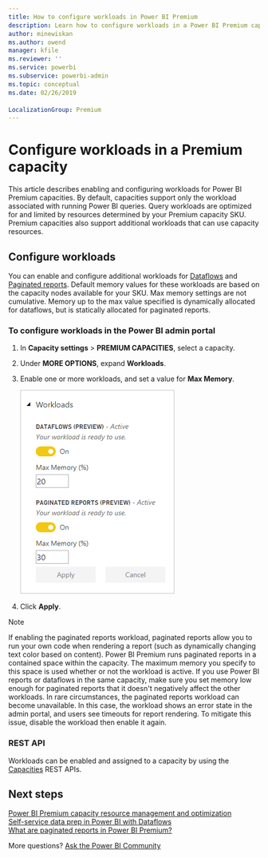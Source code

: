 ```yaml
---
title: How to configure workloads in Power BI Premium
description: Learn how to configure workloads in a Power BI Premium capacity.
author: minewiskan
ms.author: owend
manager: kfile
ms.reviewer: ''
ms.service: powerbi
ms.subservice: powerbi-admin
ms.topic: conceptual
ms.date: 02/26/2019

LocalizationGroup: Premium
---
```


# Configure workloads in a Premium capacity

This article describes enabling and configuring workloads for Power BI Premium capacities. By default, capacities support only the workload associated with running Power BI queries. Query workloads are optimized for and limited by resources determined by your Premium capacity SKU. Premium capacities also support additional workloads that can use capacity resources.

## Configure workloads

You can enable and configure additional workloads for [Dataflows](service-dataflows-overview.md#dataflow-capabilities-on-power-bi-premium) and [Paginated reports](paginated-reports-save-to-power-bi-dervice.md). Default memory values for these workloads are based on the capacity nodes available for your SKU. Max memory settings are not cumulative. Memory up to the max value specified is dynamically allocated for dataflows, but is statically allocated for paginated reports. 

### To configure workloads in the Power BI admin portal

1. In **Capacity settings** > **PREMIUM CAPACITIES**, select a capacity.

1. Under **MORE OPTIONS**, expand **Workloads**.

1. Enable one or more workloads, and set a value for **Max Memory**.   

    
    ![Enable workloads](media/service-admin-premium-workloads/admin-portal-workloads.png)

1. Click **Apply**.

> [!NOTE]
> If enabling the paginated reports workload, paginated reports allow you to run your own code when rendering a report (such as dynamically changing text color based on content). Power BI Premium runs paginated reports in a contained space within the capacity. The maximum memory you specify to this space is used whether or not the workload is active. If you use Power BI reports or dataflows in the same capacity, make sure you set memory low enough for paginated reports that it doesn't negatively affect the other workloads. In rare circumstances, the paginated reports workload can become unavailable. In this case, the workload shows an error state in the admin portal, and users see timeouts for report rendering. To mitigate this issue, disable the workload then enable it again.


### REST API

Workloads can be enabled and assigned to a capacity by using the [Capacities](https://docs.microsoft.com/rest/api/power-bi/capacities) REST APIs.


## Next steps

[Power BI Premium capacity resource management and optimization](service-premium-understand-how-it-works.md)   
[Self-service data prep in Power BI with Dataflows](service-dataflows-overview.md)   
[What are paginated reports in Power BI Premium?](paginated-reports-report-builder-power-bi.md)   

More questions? [Ask the Power BI Community](http://community.powerbi.com/)